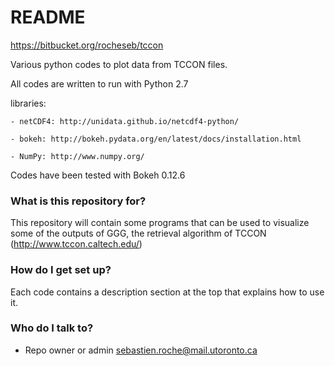 # README #

https://bitbucket.org/rocheseb/tccon

Various python codes to plot data from TCCON files.

All codes are written to run with Python 2.7

libraries:

	- netCDF4: http://unidata.github.io/netcdf4-python/
	
	- bokeh: http://bokeh.pydata.org/en/latest/docs/installation.html
	
	- NumPy: http://www.numpy.org/

Codes have been tested with Bokeh 0.12.6

### What is this repository for? ###

This repository will contain some programs that can be used to visualize some of the outputs of GGG, the retrieval algorithm of TCCON (http://www.tccon.caltech.edu/)

### How do I get set up? ###

Each code contains a description section at the top that explains how to use it.

### Who do I talk to? ###

* Repo owner or admin
sebastien.roche@mail.utoronto.ca

